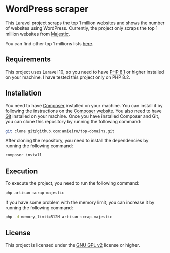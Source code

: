 # WordPress scraper

This Laravel project scraps the top 1 million websites and shows the number of websites using WordPress.
Currently, the project only scraps the top 1 million websites from [Majestic](https://majestic.com/reports/majestic-million).

You can find other top 1 millions lists [here](https://github.com/PeterDaveHello/top-1m-domains).

## Requirements

This project uses Laravel 10, so you need to have [PHP 8.1](https://laravel.com/docs/10.x/releases#php-8) 
or higher installed on your machine. I have tested this project only on PHP 8.2.

## Installation

You need to have [Composer](https://getcomposer.org/) installed on your machine.
You can install it by following the instructions on the [Composer website](https://getcomposer.org/download/).
You also need to have [Git](https://git-scm.com/) installed on your machine.
Once you have installed Composer and Git, you can clone this repository by running the following command:

```bash
git clone git@github.com:amieiro/top-domains.git
```

After cloning the repository, you need to install the dependencies by running the following command:

```bash
composer install
```

## Execution 

To execute the project, you need to run the following command:

```bash
php artisan scrap-majestic
```

If you have some problem with the memory limit, you can increase it by running the following command:

```bash
php -d memory_limit=512M artisan scrap-majestic
```

## License

This project is licensed under the [GNU GPL v2](https://www.gnu.org/licenses/old-licenses/gpl-2.0.en.html) license or higher.
